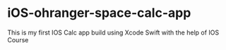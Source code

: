 # iOS-ohranger-space-calc-app
This is my first IOS Calc app build using Xcode Swift with the help of IOS Course 


